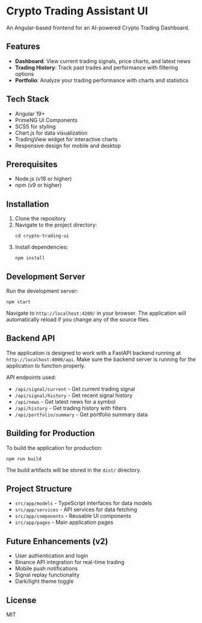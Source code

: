# Crypto Trading Assistant UI

An Angular-based frontend for an AI-powered Crypto Trading Dashboard.

## Features

- **Dashboard**: View current trading signals, price charts, and latest news
- **Trading History**: Track past trades and performance with filtering options
- **Portfolio**: Analyze your trading performance with charts and statistics

## Tech Stack

- Angular 19+
- PrimeNG UI Components
- SCSS for styling
- Chart.js for data visualization
- TradingView widget for interactive charts
- Responsive design for mobile and desktop

## Prerequisites

- Node.js (v18 or higher)
- npm (v9 or higher)

## Installation

1. Clone the repository
2. Navigate to the project directory:
   ```
   cd crypto-trading-ui
   ```
3. Install dependencies:
   ```
   npm install
   ```

## Development Server

Run the development server:

```
npm start
```

Navigate to `http://localhost:4200/` in your browser. The application will automatically reload if you change any of the source files.

## Backend API

The application is designed to work with a FastAPI backend running at `http://localhost:8000/api`. Make sure the backend server is running for the application to function properly.

API endpoints used:

- `/api/signal/current` - Get current trading signal
- `/api/signal/history` - Get recent signal history
- `/api/news` - Get latest news for a symbol
- `/api/history` - Get trading history with filters
- `/api/portfolio/summary` - Get portfolio summary data

## Building for Production

To build the application for production:

```
npm run build
```

The build artifacts will be stored in the `dist/` directory.

## Project Structure

- `src/app/models` - TypeScript interfaces for data models
- `src/app/services` - API services for data fetching
- `src/app/components` - Reusable UI components
- `src/app/pages` - Main application pages

## Future Enhancements (v2)

- User authentication and login
- Binance API integration for real-time trading
- Mobile push notifications
- Signal replay functionality
- Dark/light theme toggle

## License

MIT

